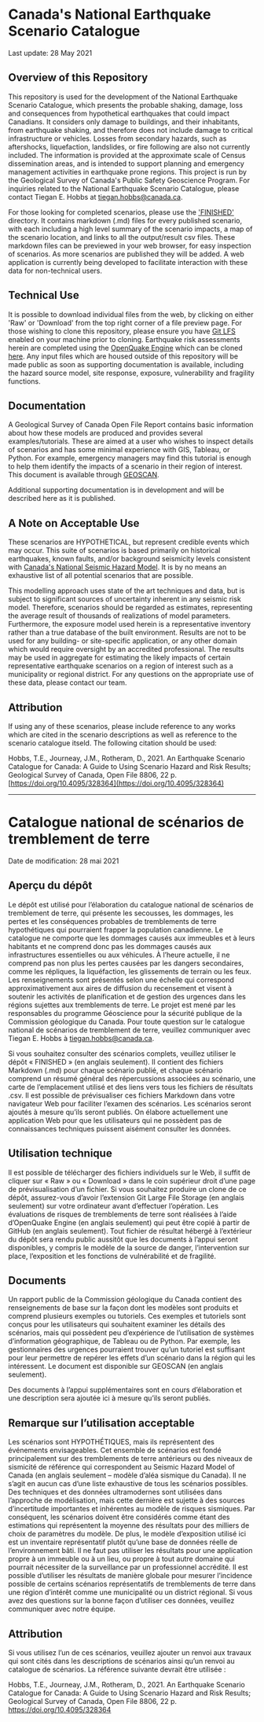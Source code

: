 # Canada's National Earthquake Scenario Catalogue

Last update: 28 May 2021

## Overview of this Repository

This repository is used for the development of the National Earthquake Scenario Catalogue, which presents the probable shaking, damage, loss and consequences from hypothetical earthquakes that could impact Canadians. It considers only damage to buildings, and their inhabitants, from earthquake shaking, and therefore does not include damage to critical infrastructure or vehicles. Losses from secondary hazards, such as aftershocks, liquefaction, landslides, or fire following are also not currently included. The information is provided at the approximate scale of Census dissemination areas, and is intended to support planning and emergency management activities in earthquake prone regions. This project is run by the Geological Survey of Canada's Public Safety Geoscience Program. For inquiries related to the National Earthquake Scenario Catalogue, please contact Tiegan E. Hobbs at tiegan.hobbs@canada.ca. 

For those looking for completed scenarios, please use the ['FINISHED'](./FINISHED/) directory. It contains markdown (.md) files for every published scenario, with each including a high level summary of the scenario impacts, a map of the scenario location, and links to all the output/result csv files. These markdown files can be previewed in your web browser, for easy inspection of scenarios. As more scenarios are published they will be added. A web application is currently being developed to facilitate interaction with these data for non-technical users.

## Technical Use

It is possible to download individual files from the web, by clicking on either 'Raw' or 'Download' from the top right corner of a file preview page. For those wishing to clone this repository, please ensure you have [Git LFS](https://git-lfs.github.com/) enabled on your machine prior to cloning. Earthquake risk assessments herein are completed using the [OpenQuake Engine](https://www.globalquakemodel.org/openquake) which can be cloned [here](https://github.com/gem/oq-engine). Any input files which are housed outside of this repository will be made public as soon as supporting documentation is available, including the hazard source model, site response, exposure, vulnerability and fragility functions. 

## Documentation

A Geological Survey of Canada Open File Report contains basic information about how these models are produced and provides several examples/tutorials. These are aimed at a user who wishes to inspect details of scenarios and has some minimal experience with GIS, Tableau, or Python. For example, emergency managers may find this tutorial is enough to help them identify the impacts of a scenario in their region of interest. This document is available through [GEOSCAN](https://doi.org/10.4095/328364).

Additional supporting documentation is in development and will be described here as it is published.

## A Note on Acceptable Use

These scenarios are HYPOTHETICAL, but represent credible events which may occur. This suite of scenarios is based primarily on historical earthquakes, known faults, and/or background seismicity levels consistent with [Canada's National Seismic Hazard Model](https://doi.org/10.4095/327322). It is by no means an exhaustive list of all potential scenarios that are possible.

This modelling approach uses state of the art techniques and data, but is subject to significant sources of uncertainty inherent in any seismic risk model. Therefore, scenarios should be regarded as estimates, representing the average result of thousands of realizations of model parameters. Furthermore, the exposure model used herein is a representative inventory rather than a true database of the built environment. Results are not to be used for any building- or site-specific application, or any other domain which would require oversight by an accredited professional. The results may be used in aggregate for estimating the likely impacts of certain representative earthquake scenarios on a region of interest such as a municipality or regional district. For any questions on the appropriate use of these data, please contact our team.

## Attribution

If using any of these scenarios, please include reference to any works which are cited in the scenario descriptions as well as reference to the scenario catalogue itseld. The following citation should be used:

Hobbs, T.E., Journeay, J.M., Rotheram, D., 2021. An Earthquake Scenario Catalogue for Canada: A Guide to Using Scenario Hazard and Risk Results; Geological Survey of Canada, Open File 8806, 22 p. [https://doi.org/10.4095/328364](https://doi.org/10.4095/328364)

---

# Catalogue national de scénarios de tremblement de terre

Date de modification: 28 mai 2021

## Aperçu du dépôt

Le dépôt est utilisé pour l’élaboration du catalogue national de scénarios de tremblement de terre, qui présente les secousses, les dommages, les pertes et les conséquences probables de tremblements de terre hypothétiques qui pourraient frapper la population canadienne. Le catalogue ne comporte que les dommages causés aux immeubles et à leurs habitants et ne comprend donc pas les dommages causés aux infrastructures essentielles ou aux véhicules. À l’heure actuelle, il ne comprend pas non plus les pertes causées par les dangers secondaires, comme les répliques, la liquéfaction, les glissements de terrain ou les feux. Les renseignements sont présentés selon une échelle qui correspond approximativement aux aires de diffusion du recensement et visent à soutenir les activités de planification et de gestion des urgences dans les régions sujettes aux tremblements de terre. Le projet est mené par les responsables du programme Géoscience pour la sécurité publique de la Commission géologique du Canada. Pour toute question sur le catalogue national de scénarios de tremblement de terre, veuillez communiquer avec Tiegan E. Hobbs à tiegan.hobbs@canada.ca.

Si vous souhaitez consulter des scénarios complets, veuillez utiliser le dépôt « FINISHED » (en anglais seulement). Il contient des fichiers Markdown (.md) pour chaque scénario publié, et chaque scénario comprend un résumé général des répercussions associées au scénario, une carte de l’emplacement utilisé et des liens vers tous les fichiers de résultats .csv. Il est possible de prévisualiser ces fichiers Markdown dans votre navigateur Web pour faciliter l’examen des scénarios. Les scénarios seront ajoutés à mesure qu’ils seront publiés. On élabore actuellement une application Web pour que les utilisateurs qui ne possèdent pas de connaissances techniques puissent aisément consulter les données.

## Utilisation technique

Il est possible de télécharger des fichiers individuels sur le Web, il suffit de cliquer sur « Raw » ou « Download » dans le coin supérieur droit d’une page de prévisualisation d’un fichier. Si vous souhaitez produire un clone de ce dépôt, assurez-vous d’avoir l’extension Git Large File Storage (en anglais seulement) sur votre ordinateur avant d’effectuer l’opération. Les évaluations de risques de tremblements de terre sont réalisées à l’aide d’OpenQuake Engine (en anglais seulement) qui peut être copié à partir de GitHub (en anglais seulement). Tout fichier de résultat hébergé à l’extérieur du dépôt sera rendu public aussitôt que les documents à l’appui seront disponibles, y compris le modèle de la source de danger, l’intervention sur place, l’exposition et les fonctions de vulnérabilité et de fragilité.

## Documents

Un rapport public de la Commission géologique du Canada contient des renseignements de base sur la façon dont les modèles sont produits et comprend plusieurs exemples ou tutoriels. Ces exemples et tutoriels sont conçus pour les utilisateurs qui souhaitent examiner les détails des scénarios, mais qui possèdent peu d’expérience de l’utilisation de systèmes d’information géographique, de Tableau ou de Python. Par exemple, les gestionnaires des urgences pourraient trouver qu’un tutoriel est suffisant pour leur permettre de repérer les effets d’un scénario dans la région qui les intéressent. Le document est disponible sur GEOSCAN (en anglais seulement).

Des documents à l’appui supplémentaires sont en cours d’élaboration et une description sera ajoutée ici à mesure qu’ils seront publiés.

## Remarque sur l’utilisation acceptable

Les scénarios sont HYPOTHÉTIQUES, mais ils représentent des événements envisageables. Cet ensemble de scénarios est fondé principalement sur des tremblements de terre antérieurs ou des niveaux de sismicité de référence qui correspondent au Seismic Hazard Model of Canada (en anglais seulement – modèle d’aléa sismique du Canada). Il ne s’agit en aucun cas d’une liste exhaustive de tous les scénarios possibles. Des techniques et des données ultramodernes sont utilisées dans l’approche de modélisation, mais cette dernière est sujette à des sources d’incertitude importantes et inhérentes au modèle de risques sismiques. Par conséquent, les scénarios doivent être considérés comme étant des estimations qui représentent la moyenne des résultats pour des milliers de choix de paramètres du modèle. De plus, le modèle d’exposition utilisé ici est un inventaire représentatif plutôt qu’une base de données réelle de l’environnement bâti. Il ne faut pas utiliser les résultats pour une application propre à un immeuble ou à un lieu, ou propre à tout autre domaine qui pourrait nécessiter de la surveillance par un professionnel accrédité. Il est possible d’utiliser les résultats de manière globale pour mesurer l’incidence possible de certains scénarios représentatifs de tremblements de terre dans une région d’intérêt comme une municipalité ou un district régional. Si vous avez des questions sur la bonne façon d’utiliser  ces données, veuillez communiquer avec notre équipe.

## Attribution

Si vous utilisez l’un de ces scénarios, veuillez ajouter un renvoi aux travaux qui sont cités dans les descriptions de scénarios ainsi qu’un renvoi au catalogue de scénarios. La référence suivante devrait être utilisée :

Hobbs, T.E., Journeay, J.M., Rotheram, D., 2021. An Earthquake Scenario Catalogue for Canada: A Guide to Using Scenario Hazard and Risk Results; Geological Survey of Canada, Open File 8806, 22 p. https://doi.org/10.4095/328364
